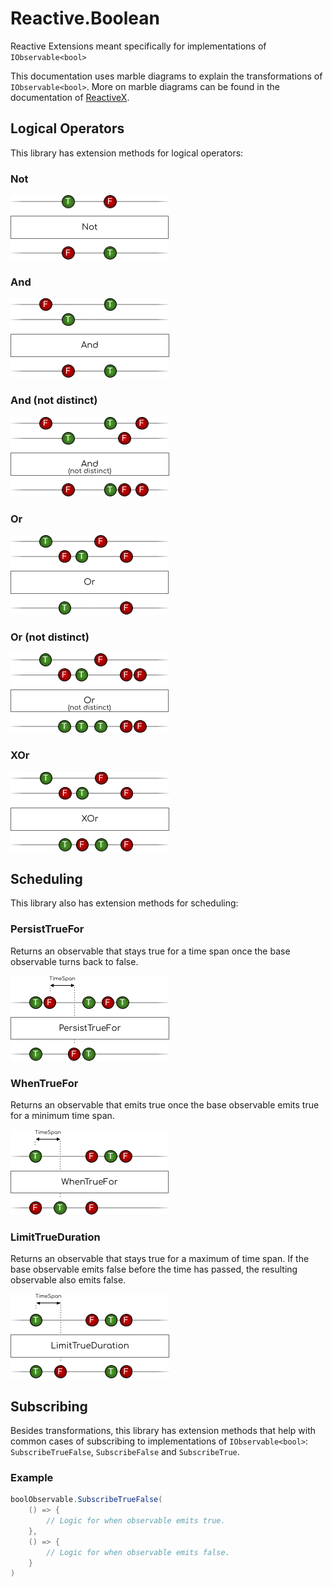 # Reactive.Boolean

Reactive Extensions meant specifically for implementations of `IObservable<bool>`

This documentation uses marble diagrams to explain the transformations of `IObservable<bool>`. More on marble diagrams can be found in the documentation of [ReactiveX](https://reactivex.io/documentation/observable.html).

## Logical Operators

This library has extension methods for logical operators:

### Not

![Not](docs/img/Not.png)

### And

![And](docs/img/And.png)

### And (not distinct)

![And (not distinct)](docs/img/And%20(not%20distinct).png)

### Or

![Or](docs/img/Or.png)

### Or (not distinct)

![Or (not distinct)](docs/img/Or%20(not%20distinct).png)

### XOr

![XOr](docs/img/XOr.png)

## Scheduling

This library also has extension methods for scheduling:

### PersistTrueFor

Returns an observable that stays true for a time span once the base observable turns back to false.

![PersistTrueFor](docs/img/PersistTrueFor.png)

### WhenTrueFor

Returns an observable that emits true once the base observable emits true for a minimum time span.

![WhenTrueFor](docs/img/WhenTrueFor.png)

### LimitTrueDuration

Returns an observable that stays true for a maximum of time span. If the base observable emits false before the time has passed, the resulting observable also emits false.

![LimitTrueDuration](docs/img/LimitTrueDuration.png)

## Subscribing

Besides transformations, this library has extension methods that help with common cases of subscribing to implementations of `IObservable<bool>`: `SubscribeTrueFalse`, `SubscribeFalse` and `SubscribeTrue`.

### Example

```cs
boolObservable.SubscribeTrueFalse(
    () => {
        // Logic for when observable emits true.
    },
    () => {
        // Logic for when observable emits false.
    }
)
```